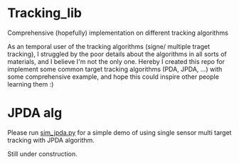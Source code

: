 # Tracking_lib
Comprehensive (hopefully) implementation on different tracking algorithms

As an temporal user of the tracking algorithms (signe/ multiple traget tracking), I struggled by the poor details about the algorithms in all sorts of materials, and I believe I'm not the only one. Hereby I created this repo for implement some common target tracking algorithms (PDA, JPDA, ...) with some comprehensive example, and hope this could inspire other people learning them :)

# JPDA alg

Please run [sim_jpda.py](https://github.com/TianqiLi7398/Tracking_lib/blob/master/JPDA/sim_jpda.py)
for a simple demo of using single sensor multi target tracking with JPDA algorithm.

Still under construction.
